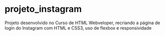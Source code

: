 # projeto_instagram
Projeto desenvolvido no Curso de HTML Webveloper, recriando a página de login do Instagram com HTML e CSS3, uso de flexbox e responsividade
